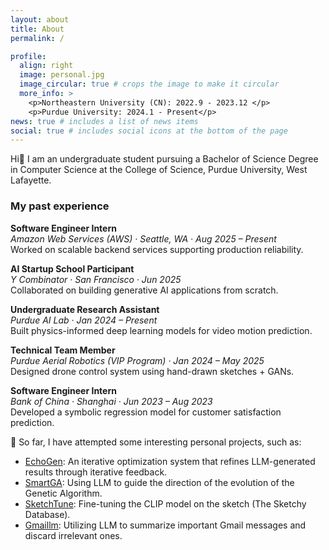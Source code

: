 ```yaml
---
layout: about
title: About
permalink: /

profile:
  align: right
  image: personal.jpg
  image_circular: true # crops the image to make it circular
  more_info: >
    <p>Northeastern University (CN): 2022.9 - 2023.12 </p>
    <p>Purdue University: 2024.1 - Present</p>  
news: true # includes a list of news items
social: true # includes social icons at the bottom of the page
---
```


Hi👋 I am an undergraduate student pursuing a Bachelor of Science Degree in Computer Science at the College of Science, Purdue University, West Lafayette. 

### My past experience
**Software Engineer Intern**  
*Amazon Web Services (AWS) · Seattle, WA · Aug 2025 – Present*  
Worked on scalable backend services supporting production reliability.

**AI Startup School Participant**  
*Y Combinator · San Francisco · Jun 2025*  
Collaborated on building generative AI applications from scratch.

**Undergraduate Research Assistant**  
*Purdue AI Lab · Jan 2024 – Present*  
Built physics-informed deep learning models for video motion prediction.

**Technical Team Member**  
*Purdue Aerial Robotics (VIP Program) · Jan 2024 – May 2025*  
Designed drone control system using hand-drawn sketches + GANs.

**Software Engineer Intern**  
*Bank of China · Shanghai · Jun 2023 – Aug 2023*  
Developed a symbolic regression model for customer satisfaction prediction.


🌱 So far, I have attempted some interesting personal projects, such as:

- [EchoGen](https://github.com/AABBCCDKG/EchoGen): An iterative optimization system that refines LLM-generated results through iterative feedback.
- [SmartGA](https://github.com/AABBCCDKG/LLM-guided_GA_for_function_fitting): Using LLM to guide the direction of the evolution of the Genetic Algorithm.
- [SketchTune](https://github.com/AABBCCDKG/clip_on_sketch): Fine-tuning the CLIP model on the sketch (The Sketchy Database).
- [Gmaillm](https://github.com/AABBCCDKG/gmaillm): Utilizing LLM to summarize important Gmail messages and discard irrelevant ones.

